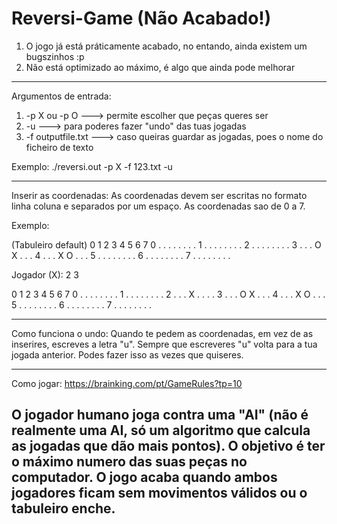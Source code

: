 # Reversi-Game (Não Acabado!)

1) O jogo já está práticamente acabado, no entando, ainda existem um bugszinhos :p
2) Não está optimizado ao máximo, é algo que ainda pode melhorar

---------------------------------------------------------------------------------------

Argumentos de entrada:
1) -p X   ou   -p O  ---> permite escolher que peças queres ser
2) -u                ---> para poderes fazer "undo" das tuas jogadas
3) -f outputfile.txt ---> caso queiras guardar as jogadas, poes o nome do ficheiro de texto

Exemplo:  ./reversi.out -p X -f 123.txt -u

---------------------------------------------------------------------------------------

Inserir as coordenadas:
As coordenadas devem ser escritas no formato linha coluna e separados por um espaço.
As coordenadas sao de 0 a 7.

Exemplo: 

(Tabuleiro default)
  0 1 2 3 4 5 6 7
0 . . . . . . . .
1 . . . . . . . .
2 . . . . . . . .
3 . . . O X . . .
4 . . . X O . . .
5 . . . . . . . .
6 . . . . . . . .
7 . . . . . . . .

Jogador (X): 2 3


  0 1 2 3 4 5 6 7
0 . . . . . . . .
1 . . . . . . . .
2 . . . X . . . .
3 . . . O X . . .
4 . . . X O . . .
5 . . . . . . . .
6 . . . . . . . .
7 . . . . . . . .


---------------------------------------------------------------------------------------

Como funciona o undo:
Quando te pedem as coordenadas, em vez de as inserires, escreves a letra "u".
Sempre que escreveres "u" volta para a tua jogada anterior.
Podes fazer isso as vezes que quiseres.


---------------------------------------------------------------------------------------
Como jogar: https://brainking.com/pt/GameRules?tp=10

O jogador humano joga contra uma "AI" (não é realmente uma AI, só um algoritmo que calcula
as jogadas que dão mais pontos).
O objetivo é ter o máximo numero das suas peças no computador.
O jogo acaba quando ambos jogadores ficam sem movimentos válidos ou o tabuleiro enche. 
---------------------------------------------------------------------------------------
